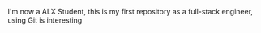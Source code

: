 I'm now a ALX Student, this is my first repository as a full-stack engineer, 
using Git is interesting
